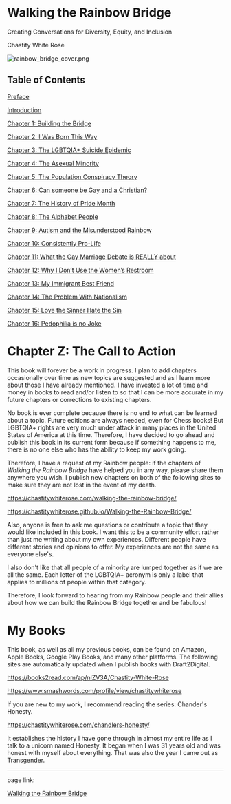 # Walking the Rainbow Bridge

Creating Conversations for Diversity, Equity, and Inclusion

Chastity White Rose

![rainbow_bridge_cover.png](https://chastitywhiterose.com/wp-content/uploads/2025/06/rainbow_bridge_cover.png)

## Table of Contents

[Preface](https://chastitywhiterose.com/2025/06/03/walking-the-rainbow-bridge/)

[Introduction](https://chastitywhiterose.com/2025/06/09/introduction-for-walking-the-rainbow-bridge/)

[Chapter 1: Building the Bridge](https://chastitywhiterose.com/2025/06/07/chapter-1-building-the-bridge/)

[Chapter 2: I Was Born This Way](https://chastitywhiterose.com/2025/06/08/chapter-2-i-was-born-this-way/)

[Chapter 3: The LGBTQIA+ Suicide Epidemic](https://chastitywhiterose.com/2025/06/11/chapter-3-the-lgbtqia-suicide-epidemic/)

[Chapter 4: The Asexual Minority](https://chastitywhiterose.com/2025/06/14/chapter-4-the-asexual-minority/)

[Chapter 5: The Population Conspiracy Theory](https://chastitywhiterose.com/2025/06/15/chapter-5-the-population-conspiracy-theory/)

[Chapter 6: Can someone be Gay and a Christian?](https://chastitywhiterose.com/2025/06/17/chapter-6-can-someone-be-gay-and-a-christian/)

[Chapter 7: The History of Pride Month](https://chastitywhiterose.com/2025/06/19/chapter-7-the-history-of-pride-month/)

[Chapter 8: The Alphabet People](https://chastitywhiterose.com/2025/06/21/chapter-8-the-alphabet-people/)

[Chapter 9: Autism and the Misunderstood Rainbow](https://chastitywhiterose.com/2025/06/28/chapter-9-autism-and-the-misunderstood-rainbow/)

[Chapter 10: Consistently Pro-Life](https://chastitywhiterose.com/2025/06/28/chapter-10-consistently-pro-life/)

[Chapter 11: What the Gay Marriage Debate is REALLY about](https://chastitywhiterose.com/2025/07/01/chapter-11-what-the-gay-marriage-debate-is-really-about/)

[Chapter 12: Why I Don’t Use the Women’s Restroom](https://chastitywhiterose.com/2025/07/10/chapter-12-why-i-dont-use-the-womens-restroom/)

[Chapter 13: My Immigrant Best Friend](https://chastitywhiterose.com/2025/07/12/chapter-13-my-immigrant-best-friend/)

[Chapter 14: The Problem With Nationalism](https://chastitywhiterose.com/2025/07/15/chapter-14-the-problem-with-nationalism/)

[Chapter 15: Love the Sinner Hate the Sin](https://chastitywhiterose.com/2025/08/23/chapter-15-love-the-sinner-hate-the-sin/)

[Chapter 16: Pedophilia is no Joke](https://chastitywhiterose.com/2025/09/13/chapter-16-pedophilia-is-no-joke/)

# Chapter Z: The Call to Action

This book will forever be a work in progress. I plan to add chapters occasionally over time as new topics are suggested and as I learn more about those I have already mentioned. I have invested a lot of time and money in books to read and/or listen to so that I can be more accurate in my future chapters or corrections to existing chapters.

No book is ever complete because there is no end to what can be learned about a topic. Future editions are always needed, even for Chess books! But LGBTQIA+ rights are very much under attack in many places in the United States of America at this time. Therefore, I have decided to go ahead and publish this book in its current form because if something happens to me, there is no one else who has the ability to keep my work going.

Therefore, I have a request of my Rainbow people: if the chapters of *Walking the Rainbow Bridge* have helped you in any way, please share them anywhere you wish. I publish new chapters on both of the following sites to make sure they are not lost in the event of my death.

<https://chastitywhiterose.com/walking-the-rainbow-bridge/>

<https://chastitywhiterose.github.io/Walking-the-Rainbow-Bridge/>

Also, anyone is free to ask me questions or contribute a topic that they would like included in this book. I want this to be a community effort rather than just me writing about my own experiences. Different people have different stories and opinions to offer. My experiences are not the same as everyone else's.

I also don't like that all people of a minority are lumped together as if we are all the same. Each letter of the LGBTQIA+ acronym is only a label that applies to millions of people within that category.

Therefore, I look forward to hearing from my Rainbow people and their allies about how we can build the Rainbow Bridge together and be fabulous!

# My Books

This book, as well as all my previous books, can be found on Amazon, Apple Books, Google Play Books, and many other platforms. The following sites are automatically updated when I publish books with Draft2Digital.

<https://books2read.com/ap/nlZV3A/Chastity-White-Rose>

<https://www.smashwords.com/profile/view/chastitywhiterose>

If you are new to my work, I recommend reading the series: Chander's Honesty.

<https://chastitywhiterose.com/chandlers-honesty/>

It establishes the history I have gone through in almost my entire life as I talk to a unicorn named Honesty. It began when I was 31 years old and was honest with myself about everything. That was also the year I came out as Transgender.




















---

page link:

[Walking the Rainbow Bridge](https://chastitywhiterose.com/walking-the-rainbow-bridge/)



